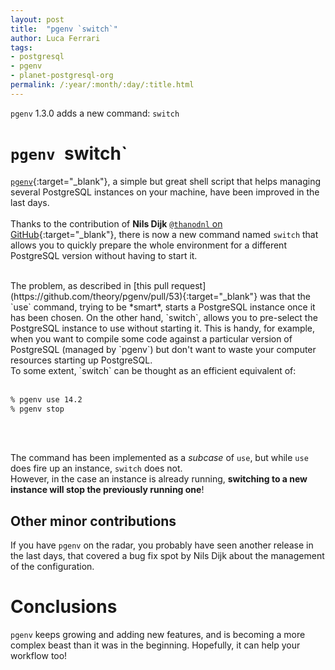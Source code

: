 ```yaml
---
layout: post
title:  "pgenv `switch`"
author: Luca Ferrari
tags:
- postgresql
- pgenv
- planet-postgresql-org
permalink: /:year/:month/:day/:title.html
---
```

`pgenv` 1.3.0 adds a new command: `switch`

# `pgenv `switch`

[`pgenv`](https://github.com/theory/pgenv){:target="_blank"}, a simple but great shell script that helps managing several PostgreSQL instances on your machine, have been improved in the last days.
<br/>
<br/>
Thanks to the contribution of **Nils Dijk** [`@thanodnl` on GitHub](https://github.com/thanodnl){:target="_blank"}, there is now a new command named `switch` that allows you to quickly prepare the whole environment for a different PostgreSQL version without having to start it.

<br/>
The problem, as described in [this pull request](https://github.com/theory/pgenv/pull/53){:target="_blank"} was that the `use` command, trying to be *smart*, starts a PostgreSQL instance once it has been chosen. On the other hand, `switch`, allows you to pre-select the PostgreSQL instance to use without starting it. This is handy, for example, when you want to compile some code against a particular version of PostgreSQL (managed by `pgenv`) but don't want to waste your computer resources starting up PostgreSQL.
<br/>
To some extent, `switch` can be thought as an efficient equivalent of:

<br/>
<br/>

``` sh
% pgenv use 14.2
% pgenv stop
```
<br/>
<br/>

The command has been implemented as a *subcase* of `use`, but while `use` does fire up an instance, `switch` does not.
<br/>
However, in the case an instance is already running, **switching to a new instance will stop the previously running one**!

## Other minor contributions

If you have `pgenv` on the radar, you probably have seen another release in the last days, that covered a bug fix spot by Nils Dijk about the management of the configuration.


# Conclusions

`pgenv` keeps growing and adding new features, and is becoming a more complex beast than it was in the beginning.
Hopefully, it can help your workflow too!

